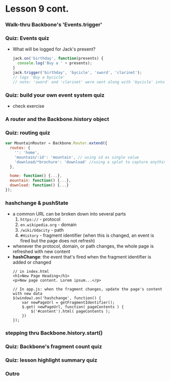 # Lesson 9 cont.

### Walk-thru Backbone's 'Events.trigger'
### Quiz: Events quiz
* What will be logged for Jack's present?
  ```js
  jack.on('birthday', function(presents) {
    console.log('Buy a ' + presents);
  }
  jack.trigger('birthday', 'bycicle', 'sword', 'clarinet');
  // logs 'Buy a bycicle'
  // note: 'sword' and 'clarinet' were sent along with 'bycicle' into the cb fn, but they are not stored or used
  ```

### Quiz: build your own event system quiz
* check exercise

### A router and the Backbone.history object
### Quiz: routing quiz
```js
var MountainRouter = Backbone.Router.extend({
  routes: {
    '': 'home',
    'mountain/:id': 'mountain', // using id as single value
    'download/*brochure': 'download' //using a splat to capture anything after
  },

  home: function() {...},
  mountain: function() {...},
  download: function() {...}
});
```

### hashchange & pushState
* a common URL can be broken down into several parts
  1. `https://` - protocol
  2. `en.wikipedia.org` - domain
  3. `/wiki/Udacity` - path
  4. `#History` - fragment identifier (when this is changed, an event is fired but the page does not refresh)
* whenever the protocol, domain, or path changes, the whole page is refreshed with new content
* **hashChange**: the event that's fired when the fragment identifier is added or changed
  ```
  // in index.html
  <h1>New Page Heading</h1>
  <p>New page content. Lorem ipsum...</p>

  // In app.js: when the fragment changes, update the page's content with new data
  $(window).on('hashchange', function() {
      var newPageUrl = getFragmentIdentifier();
      $.get( newPageUrl, function( pageContents ) {
          $('#content').html( pageContents );
      })
  });
  ```

### stepping thru Backbone.history.start()
### Quiz: Backbone's fragment count quiz
### Quiz: lesson highlight summary quiz
### Outro
